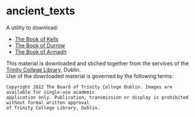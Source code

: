 # ancient_texts
A utility to download:
- [The Book of Kells](https://en.wikipedia.org/wiki/Book_of_Kells)
- [The Book of Durrow](https://en.wikipedia.org/wiki/Book_of_Durrow)
- [The Book of Armagh](https://en.wikipedia.org/wiki/Book_of_Armagh)

This material is downloaded and stiched together from the services of the
[Trinity College Library](https://digitalcollections.tcd.ie/home/), Dublin.  
Use of the downloaded material is governed by the following terms:

```
Copyright 2012 The Board of Trinity College Dublin. Images are available for single-use academic
application only. Publication, transmission or display is prohibited without formal written approval
of Trinity College Library, Dublin.
```
